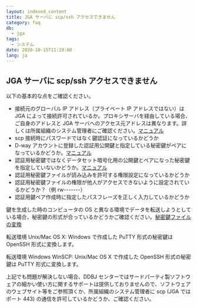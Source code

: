 ```yaml
---
layout: indexed_content
title: JGA サーバに scp/ssh アクセスできません
category: faq
db:
  - jga
tags: 
  - システム
date: 2020-10-15T11:19:00
lang: ja
---
```


## JGA サーバに scp/ssh アクセスできません

<p>以下の基本的な点をご確認ください。</p>
<div class="sub_index">
  <ul class="disc">
    <li>接続元のグローバル IP アドレス（プライベート IP アドレスではない）は JGA によって接続許可されているか。プロキシサーバを経由している場合、ご自身のアドレスと JGA サーバへのアクセス元アドレスは異なります。詳しくは所属組織のシステム管理者にご確認ください。<a href="/jga/global-ip.html">マニュアル</a></li>
    <li>scp 接続時にパスワードではなく鍵認証になっているかどうか</li>
    <li>D-way アカウントに登録した認証用公開鍵と指定している秘密鍵がペアになっているかどうか。<a href="/account.html#enable-dra-submission-in-account">マニュアル</a></li>
    <li>認証用秘密鍵ではなくデータセット暗号化用の公開鍵とペアになった秘密鍵を指定していないかどうか。<a href="/jga/services/index.html#data-use-approval-download">マニュアル</a></li>
    <li>認証用秘密鍵ファイルが読み込みを許可する権限設定になっているかどうか</li>
    <li>認証用秘密鍵ファイルの権限が他人がアクセスできないように設定されているかどうか？（例 rw-------）</li>
    <li>認証用鍵ペア作成時に指定したパスフレーズを正しく入力しているかどうか</li>
  </ul>
</div>
<p>鍵を生成した時のコンピュータの OS と異なる環境でデータを転送しようとしている場合，秘密鍵の形式が合っているかどうかご確認ください。<a href="/account.html#convert-private-key">秘密鍵ファイルの変換</a></p>
<p><span class="bold">転送環境 Unix/Mac OS X</span>: Windows で作成した PuTTY 形式の秘密鍵は OpenSSH 形式に変換します。</p>
<p><span class="bold">転送環境 Windows WinSCP:</span> Unix/Mac OS X で作成した OpenSSH 形式の秘密鍵は PuTTY 形式に変換します。</p>
<p>上記でも問題が解決しない場合、DDBJ センターではサードパーティ製ソフトウェアの細かい使い方に関するサポートは提供しておりませんので、ソフトウェアのウェブサイト等をご参照頂くか、所属組織のシステム管理者に scp (JGA ではポート 443) の通信を許可しているかどうか、ご確認ください。</p>
